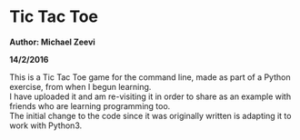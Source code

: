 # Tic Tac Toe

**Author: Michael Zeevi**

**14/2/2016**

This is a Tic Tac Toe game for the command line, made as part of a Python exercise, from when I begun learning.  
I have uploaded it and am re-visiting it in order to share as an example with friends who are learning programming too.  
The initial change to the code since it was originally written is adapting it to work with Python3.

